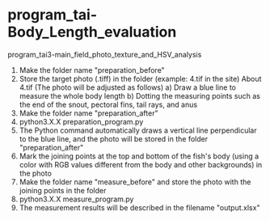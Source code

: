 # program_tai-Body_Length_evaluation
program_tai3-main_field_photo_texture_and_HSV_analysis

1. Make the folder name "preparation_before"
2. Store the target photo (.tiff) in the folder (example: 4.tif in the site)
   About 4.tif (The photo will be adjusted as follows)
   a) Draw a blue line to measure the whole body length
   b) Dotting the measuring points such as the end of the snout, pectoral fins, tail rays, and anus
3. Make the folder name "preparation_after"
4. python3.X.X preparation_program.py
5. The Python command automatically draws a vertical line perpendicular to the blue line, and the photo will be stored in the folder "preparation_after"
6. Mark the joining points at the top and bottom of the fish's body (using a color with RGB values different from the body and other backgrounds) in the photo
7. Make the folder name "measure_before" and store the photo with the joining points in the folder
8. python3.X.X measure_program.py
9. The measurement results will be described in the filename "output.xlsx"


